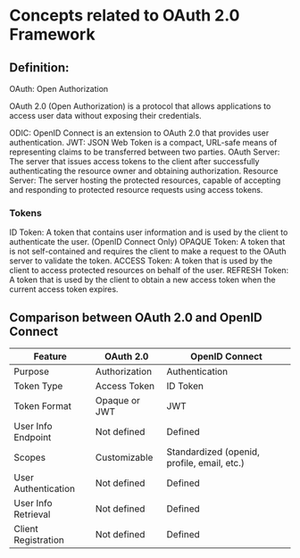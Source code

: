 # Concepts related to OAuth 2.0 Framework

## Definition:

OAuth: Open Authorization

OAuth 2.0 (Open Authorization) is a protocol that allows applications to access user data without exposing their credentials.

ODIC: OpenID Connect is an extension to OAuth 2.0 that provides user authentication.
JWT: JSON Web Token is a compact, URL-safe means of representing claims to be transferred between two parties.
OAuth Server: The server that issues access tokens to the client after successfully authenticating the resource owner and obtaining authorization.
Resource Server: The server hosting the protected resources, capable of accepting and responding to protected resource requests using access tokens.

### Tokens

ID Token: A token that contains user information and is used by the client to authenticate the user. (OpenID Connect Only)
OPAQUE Token: A token that is not self-contained and requires the client to make a request to the OAuth server to validate the token.
ACCESS Token: A token that is used by the client to access protected resources on behalf of the user.
REFRESH Token: A token that is used by the client to obtain a new access token when the current access token expires.

## Comparison between OAuth 2.0 and OpenID Connect

| Feature             | OAuth 2.0     | OpenID Connect                              |
| ------------------- | ------------- | ------------------------------------------- |
| Purpose             | Authorization | Authentication                              |
| Token Type          | Access Token  | ID Token                                    |
| Token Format        | Opaque or JWT | JWT                                         |
| User Info Endpoint  | Not defined   | Defined                                     |
| Scopes              | Customizable  | Standardized (openid, profile, email, etc.) |
| User Authentication | Not defined   | Defined                                     |
| User Info Retrieval | Not defined   | Defined                                     |
| Client Registration | Not defined   | Defined                                     |
